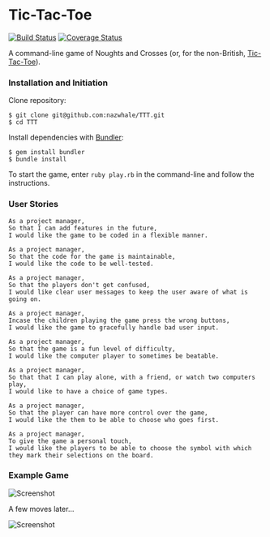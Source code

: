 
# Tic-Tac-Toe
[![Build Status](https://travis-ci.org/nazwhale/TTT.svg?branch=master)](https://travis-ci.org/nazwhale/Tic-Tac-Toe)
[![Coverage Status](https://coveralls.io/repos/github/nazwhale/TTT/badge.svg?branch=master)](https://coveralls.io/github/nazwhale/Tic-Tac-Toe?branch=master)

A command-line game of Noughts and Crosses (or, for the non-British, [Tic-Tac-Toe](https://en.wikipedia.org/wiki/Tic-tac-toe)).

### Installation and Initiation
Clone repository:

```
$ git clone git@github.com:nazwhale/TTT.git
$ cd TTT
```
Install dependencies with [Bundler](http://bundler.io/):
```
$ gem install bundler     
$ bundle install
```
To start the game, enter `ruby play.rb` in the command-line and follow the instructions.

### User Stories

```
As a project manager,
So that I can add features in the future,
I would like the game to be coded in a flexible manner.

As a project manager,
So that the code for the game is maintainable,
I would like the code to be well-tested.

As a project manager,
So that the players don't get confused,
I would like clear user messages to keep the user aware of what is going on.

As a project manager,
Incase the children playing the game press the wrong buttons,
I would like the game to gracefully handle bad user input.

As a project manager,
So that the game is a fun level of difficulty,
I would like the computer player to sometimes be beatable.

As a project manager,
So that that I can play alone, with a friend, or watch two computers play,
I would like to have a choice of game types.

As a project manager,
So that the player can have more control over the game,
I would like the them to be able to choose who goes first.

As a project manager,
To give the game a personal touch,
I would like the players to be able to choose the symbol with which they mark their selections on the board.
```

### Example Game

![Screenshot](https://i.imgur.com/P8b1XzK.png)

A few moves later...

![Screenshot](https://i.imgur.com/sqkUtly.png)
